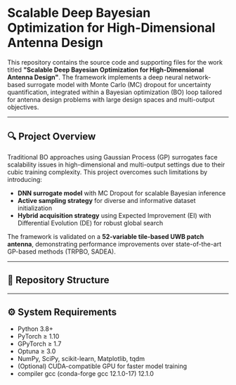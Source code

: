 # Scalable Deep Bayesian Optimization for High-Dimensional Antenna Design

This repository contains the source code and supporting files for the work titled **"Scalable Deep Bayesian Optimization for High-Dimensional Antenna Design"**. The framework implements a deep neural network-based surrogate model with Monte Carlo (MC) dropout for uncertainty quantification, integrated within a Bayesian optimization (BO) loop tailored for antenna design problems with large design spaces and multi-output objectives.

---

## 🔍 Project Overview

Traditional BO approaches using Gaussian Process (GP) surrogates face scalability issues in high-dimensional and multi-output settings due to their cubic training complexity. This project overcomes such limitations by introducing:

- **DNN surrogate model** with MC Dropout for scalable Bayesian inference  
- **Active sampling strategy** for diverse and informative dataset initialization  
- **Hybrid acquisition strategy** using Expected Improvement (EI) with Differential Evolution (DE) for robust global search  

The framework is validated on a **52-variable tile-based UWB patch antenna**, demonstrating performance improvements over state-of-the-art GP-based methods (TRPBO, SADEA).

---

## 📁 Repository Structure


---

## ⚙️ System Requirements

- Python 3.8+
- PyTorch ≥ 1.10
- GPyTorch ≥ 1.7
- Optuna ≥ 3.0
- NumPy, SciPy, scikit-learn, Matplotlib, tqdm
- (Optional) CUDA-compatible GPU for faster model training
- compiler  gcc (conda-forge gcc 12.1.0-17) 12.1.0

